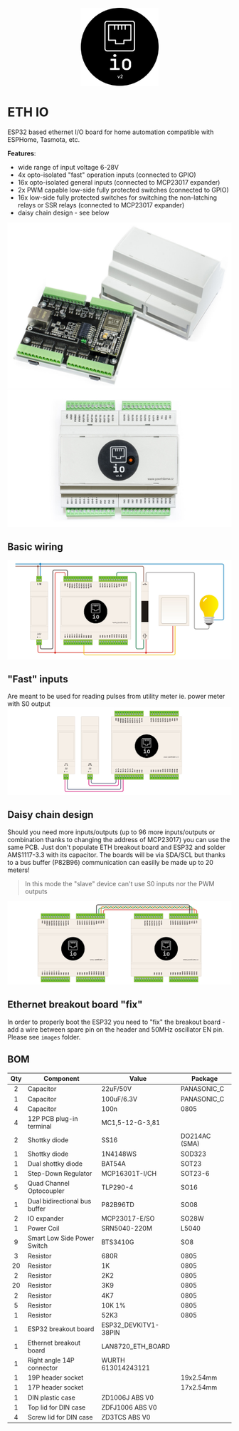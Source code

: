 <p align="center">
  <img src="./images/eth-io_logo.svg " alt="logo" width="175" height="175">
</p>

# ETH IO
ESP32 based ethernet I/O board for home automation compatible with ESPHome, Tasmota, etc.

**Features**:
- wide range of input voltage 6-28V
- 4x opto-isolated "fast" operation inputs (connected to GPIO)
- 16x opto-isolated general inputs (connected to MCP23017 expander)
- 2x PWM capable low-side fully protected switches (connected to GPIO)
- 16x low-side fully protected switches for switching the non-latching relays or SSR relays (connected to MCP23017 expander)
- daisy chain design - see below

![ETH_IO_1](./images/ETH_IO_1.jpg)
![ETH_IO_2](./images/ETH_IO_2.jpg)

## Basic wiring
![Wiring 1](./images/wiring_1.jpg)

## "Fast" inputs
Are meant to be used for reading pulses from utility meter ie. power meter with S0 output
![Wiring 2](./images/wiring_2.jpg)

## Daisy chain design
Should you need more inputs/outputs (up to 96 more inputs/outputs or combination thanks to changing the address of MCP23017) you can use the same PCB. Just don't populate ETH breakout board and ESP32 and solder AMS1117-3.3 with its capacitor. The boards will be via SDA/SCL but thanks to a bus buffer (P82B96) communication can easilly be made up to 20 meters!
> In this mode the "slave" device can't use S0 inputs nor the PWM outputs

![Wiring 3](./images/wiring_3.jpg)

## Ethernet breakout board "fix"
In order to properly boot the ESP32 you need to "fix" the breakout board - add a wire between spare pin on the header and 50MHz oscillator EN pin. Please see `images` folder.

## BOM
| Qty | Component | Value | Package |
|:---:| --------- | ----- | ------- |
| 2 | Capacitor | 22uF/50V | PANASONIC_C |
| 1 | Capacitor | 100uF/6.3V | PANASONIC_C |
| 4 | Capacitor | 100n | 0805 |
| 4 | 12P PCB plug-in terminal | MC1,5-12-G-3,81 | |
| 2 | Shottky diode | SS16 | DO214AC (SMA) | 
| 1 | Shottky diode | 1N4148WS | SOD323 |
| 1 | Dual shottky diode | BAT54A | SOT23 | 
| 1 | Step-Down Regulator | MCP16301T-I/CH | SOT23-6 |
| 5 | Quad Channel Optocoupler | TLP290-4 | SO16 | 
| 1 | Dual bidirectional bus buffer | P82B96TD | SO08 |
| 2 | IO expander | MCP23017-E/SO | SO28W |
| 1 | Power Coil | SRN5040-220M | L5040 |
| 9 | Smart Low Side Power Switch | BTS3410G | SO8 |
| 3 | Resistor | 680R | 0805 |
| 20 | Resistor | 1K | 0805 |
| 2 | Resistor | 2K2 | 0805 |
| 20 | Resistor | 3K9 | 0805 |
| 2 | Resistor | 4K7 | 0805 |
| 5 | Resistor | 10K 1% | 0805 |
| 1 | Resistor | 52K3 | 0805 |
| 1 | ESP32 breakout board | ESP32_DEVKITV1-38PIN | |
| 1 | Ethernet breakout board | LAN8720_ETH_BOARD | |
| 1 | Right angle 14P connector | WURTH 613014243121 | |
| 1 | 19P header socket | | 19x2.54mm |
| 1 | 17P header socket | | 17x2.54mm |
| 1 | DIN plastic case | ZD1006J ABS V0 | |
| 1 | Top lid for DIN case | ZDFJ1006 ABS V0 | |
| 4 | Screw lid for DIN case | ZD3TCS ABS V0 | |

